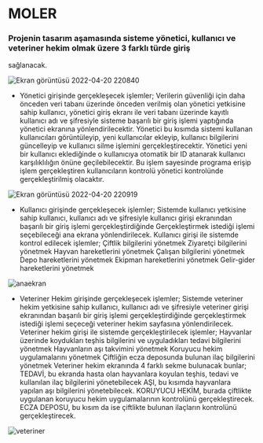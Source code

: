 # MOLER

### Projenin tasarım aşamasında sisteme yönetici, kullanıcı ve veteriner hekim olmak üzere 3 farklı türde giriş
sağlanacak.

![Ekran görüntüsü 2022-04-20 220840](https://user-images.githubusercontent.com/98388628/164305517-892d9062-3cbb-430c-b353-c778c287d08f.png)

- Yönetici girişinde gerçekleşecek işlemler;
Verilerin güvenliği için daha önceden veri tabanı üzerinde önceden verilmiş olan yönetici yetkisine sahip kullanıcı,
yönetici giriş ekranı ile veri tabanı üzerinde kayıtlı kullanıcı adı ve şifresiyle sisteme başarılı bir giriş işlemi
yaptığında yönetici ekranına yönlendirilecektir. Yönetici bu kısımda sistemi kullanan kullanıcıları görüntüleyip, yeni
kullanıcılar ekleyip, kullanıcı bilgilerini güncelleyip ve kullanıcı silme işlemini gerçekleştirecektir. Yönetici yeni bir
kullanıcı eklediğinde o kullanıcıya otomatik bir ID atanarak kullanıcı karşılıklılığın önüne geçilebilecektir. Bu işlem
sayesinde programa erişip işlem gerçekleştiren kullanıcıların kontrolü yönetici kontrolünde gerçekleştirilmiş
olacaktır.

![Ekran görüntüsü 2022-04-20 220919](https://user-images.githubusercontent.com/98388628/164306084-9cea84dd-49a4-4aa6-a9f1-946c4634d876.png)

- Kullanıcı girişinde gerçekleşecek işlemler;
Sistemde kullanıcı yetkisine sahip kullanıcı, kullanıcı adı ve şifresiyle kullanıcı girişi ekranından başarılı bir giriş
işlemi gerçekleştirdiğinde Gerçekleştirmek istediği işlemi seçebileceği ana ekrana yönlendirilecek.
Kullanıcı girişi ile sistemde kontrol edilecek işlemler;
 Çiftlik bilgilerini yönetmek
 Ziyaretçi bilgilerini yönetmek
 Hayvan hareketlerini yönetmek
 Çalışan bilgilerini yönetmek
 Depo hareketlerini yönetmek
 Ekipman hareketlerini yönetmek
 Gelir-gider hareketlerini yönetmek
 
 
![anaekran](https://user-images.githubusercontent.com/98388628/164306118-c6c2854e-8b39-452d-b9ac-bca89abae6aa.png)

 
- Veteriner Hekim girişinde gerçekleşecek işlemler;
Sistemde veteriner hekim yetkisine sahip kullanıcı, kullanıcı adı ve şifresiyle veteriner girişi ekranından başarılı bir
giriş işlemi gerçekleştirdiğinde gerçekleştirmek istediği işlemi seçeceği veteriner hekim sayfasına yönlendirilecek.
Veteriner hekim girişi ile sistemde gerçekleştirilecek işlemler;
 Hayvanlar üzerinde koydukları teşhis bilgilerini ve uyguladıkları tedavi bilgilerini yönetmek
 Hayvanların aşı takvimini yönetmek
 Koruyucu hekim uygulamalarını yönetmek
 Çiftliğin ecza deposunda bulunan ilaç bilgilerini yönetmek
Veteriner hekim ekranında 4 farklı sekme bulunacak bunlar;
 TEDAVİ, bu ekranda hasta olan hayvanlara koyulan teşhis, tedavi ve kullanılan ilaç bilgilerini
yönetebilecek
 AŞI, bu kısımda hayvanlara yapılan aşı bilgilerini yönetebilecek.
 KORUYUCU HEKİM, burada çiftlikte uygulanan koruyucu hekim uygulamalarının kontrolünü
gerçekleştirecek.
 ECZA DEPOSU, bu kısım da ise çiftlikte bulunan ilaçların kontrolünü gerçekleştirecek.
 
 ![veteriner](https://user-images.githubusercontent.com/98388628/164305829-6c3d5d34-c2a2-4cc7-95a8-29486e83a7bc.png)

